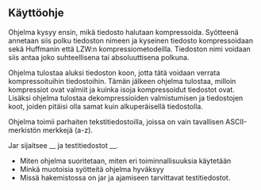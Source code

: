 ## Käyttöohje

Ohjelma kysyy ensin, mikä tiedosto halutaan kompressoida. Syötteenä annetaan siis polku tiedoston nimeen ja kyseinen tiedosto kompressoidaan sekä Huffmanin että LZW:n kompressiometodeilla. Tiedoston nimi voidaan siis antaa joko suhteellisena tai absoluuttisena polkuna.

Ohjelma tulostaa aluksi tiedoston koon, jotta tätä voidaan verrata kompressoituihin tiedostoihin. Tämän jälkeen ohjelma tulostaa, milloin kompressiot ovat valmiit ja kuinka isoja kompressoidut tiedostot ovat. Lisäksi ohjelma tulostaa dekompressioiden valmistumisen ja tiedostojen koot, joiden pitäisi olla samat kuin alkuperäisellä tiedostolla.

Ohjelma toimii parhaiten tekstitiedostoilla, joissa on vain tavallisen ASCII-merkistön merkkejä (a-z).

Jar sijaitsee __ ja testitiedostot __.

- Miten ohjelma suoritetaan, miten eri toiminnallisuuksia käytetään
- Minkä muotoisia syötteitä ohjelma hyväksyy
- Missä hakemistossa on jar ja ajamiseen tarvittavat testitiedostot.